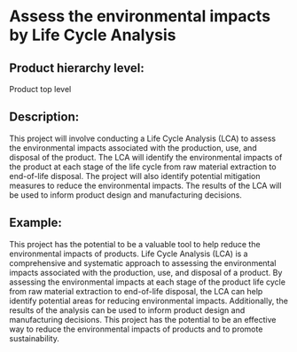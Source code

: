 # Assess the environmental impacts by Life Cycle Analysis

## Product hierarchy level:
Product top level

## Description:
This project will involve conducting a Life Cycle Analysis (LCA) to assess the environmental impacts associated with the production, use, and disposal of the product. The LCA will identify the environmental impacts of the product at each stage of the life cycle from raw material extraction to end-of-life disposal. The project will also identify potential mitigation measures to reduce the environmental impacts. The results of the LCA will be used to inform product design and manufacturing decisions.

## Example:
This project has the potential to be a valuable tool to help reduce the environmental impacts of products. Life Cycle Analysis (LCA) is a comprehensive and systematic approach to assessing the environmental impacts associated with the production, use, and disposal of a product. By assessing the environmental impacts at each stage of the product life cycle from raw material extraction to end-of-life disposal, the LCA can help identify potential areas for reducing environmental impacts. Additionally, the results of the analysis can be used to inform product design and manufacturing decisions. This project has the potential to be an effective way to reduce the environmental impacts of products and to promote sustainability.
